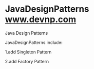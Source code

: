 # JavaDesignPatterns www.devnp.com
Java Design Patterns

JavaDesignPatterns include:
  
  1.add Singleton Pattern
  
  2.add Factory Pattern

